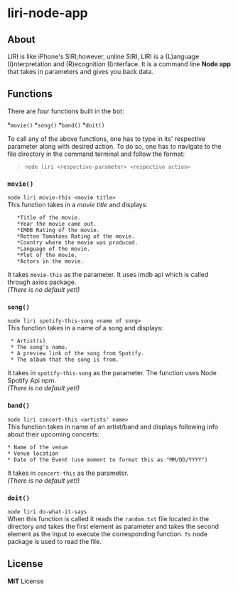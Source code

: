 # liri-node-app
## About

LIRI is like iPhone's SIRI;however, unline SIRI, LIRI is a (L)anguage (I)nterpretation and (R)ecognition (I)nterface. It is a command line **Node app** that takes in parameters and gives you back data.

## Functions

There are four functions built in the bot:  

*`movie()`
*`song()`
*`band()`
*`doit()`

To call any of the above functions, one has to type in its' respective parameter along with desired action. To do so, one has to navigate to the file directory in the command terminal and follow the format:
> `node liri <respective-parameter> <respective action>`

### `movie()`
`node liri movie-this <movie title>`  
This function takes in a *movie title* and displays:  

       *Title of the movie.
       *Year the movie came out.
       *IMDB Rating of the movie.
       *Rotten Tomatoes Rating of the movie.
       *Country where the movie was produced.
       *Language of the movie.
       *Plot of the movie.
       *Actors in the movie.

It takes `movie-this` as the parameter. It uses imdb api which is called through axios package.   
*(There is no default yet!)*

### `song()`
`node liri spotify-this-song <name of song>`  
This function takes in a name of a song and displays:  

     * Artist(s)
     * The song's name.
     * A preview link of the song from Spotify.
     * The album that the song is from.

It takes in `spotify-this-song` as the parameter. The function uses Node Spotify Api npm.   
*(There is no default yet!)*

### `band()`
`node liri concert-this <artists' name>`  
This function takes in name of an artist/band and displays following info about their upcoming concerts:  

    * Name of the venue
    * Venue location
    * Date of the Event (use moment to format this as "MM/DD/YYYY")

It takes in `concert-this` as the parameter.  
*(There is no default yet!)*

### `doit()`
`node liri do-what-it-says`  
When this function is called it reads the `random.txt` file located in the directory and takes the first element as parameter and takes the second element as the input to execute the corresponding function. `fs` node package is used to read the file.


## License
**MIT** License